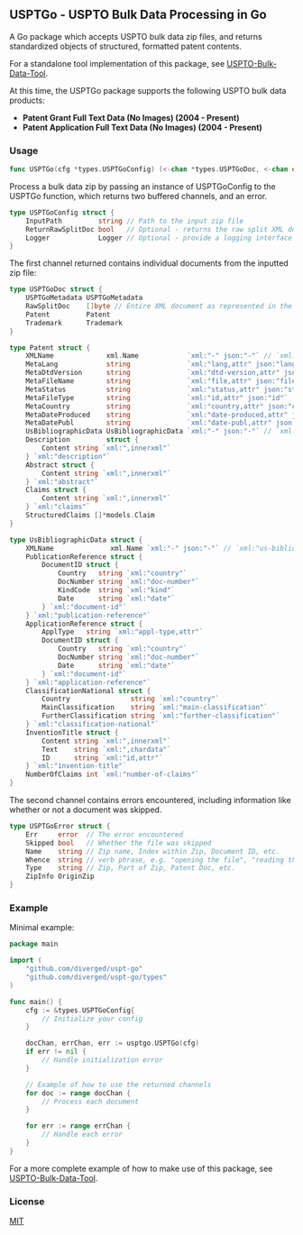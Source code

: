 ## USPTGo - USPTO Bulk Data Processing in Go

A Go package which accepts USPTO bulk data zip files, and returns standardized objects of structured, formatted patent contents.

For a standalone tool implementation of this package, see [USPTO-Bulk-Data-Tool](github.com/diverged/uspto-bulk-data-tool/).

At this time, the USPTGo package supports the following USPTO bulk data products:
- **Patent Grant Full Text Data (No Images) (2004 - Present)**
- **Patent Application Full Text Data (No Images) (2004 - Present)**

### Usage

```go
func USPTGo(cfg *types.USPTGoConfig) (<-chan *types.USPTGoDoc, <-chan error, error)
```

Process a bulk data zip by passing an instance of USPTGoConfig to the USPTGo function, which returns two buffered channels, and an error.

```go
type USPTGoConfig struct {
	InputPath         string // Path to the input zip file
	ReturnRawSplitDoc bool   // Optional - returns the raw split XML document in addition to the parsed document.  True by default.  False will save memory.
	Logger            Logger // Optional - provide a logging interface
}
```

The first channel returned contains individual documents from the inputted zip file:

```go
type USPTGoDoc struct {
	USPTGoMetadata USPTGoMetadata
	RawSplitDoc    []byte // Entire XML document as represented in the originating bulk file
	Patent         Patent
	Trademark      Trademark 
}

type Patent struct {
	XMLName             xml.Name            `xml:"-" json:"-"` // `xml:"us-patent-grant"` OR `xml:"us-patent-application"`
	MetaLang            string              `xml:"lang,attr" json:"lang"`
	MetaDtdVersion      string              `xml:"dtd-version,attr" json:"dtd-version"`
	MetaFileName        string              `xml:"file,attr" json:"file-name"`
	MetaStatus          string              `xml:"status,attr" json:"status"`
	MetaFileType        string              `xml:"id,attr" json:"id"`
	MetaCountry         string              `xml:"country,attr" json:"country"`
	MetaDateProduced    string              `xml:"date-produced,attr" json:"date-produced"`
	MetaDatePubl        string              `xml:"date-publ,attr" json:"date-publ"`
	UsBibliographicData UsBibliographicData `xml:"-" json:"-"` // `xml:"us-bibliographic-data-grant"` OR `xml:"us-bibliographic-data-application"`
	Description         struct {
		Content string `xml:",innerxml"`
	} `xml:"description"`
	Abstract struct {
		Content string `xml:",innerxml"`
	} `xml:"abstract"`
	Claims struct {
		Content string `xml:",innerxml"`
	} `xml:"claims"`
	StructuredClaims []*models.Claim
}

type UsBibliographicData struct {
	XMLName              xml.Name `xml:"-" json:"-"` // `xml:"us-bibliographic-data-grant"` OR `xml:"us-bibliographic-data-application"`
	PublicationReference struct {
		DocumentID struct {
			Country   string `xml:"country"`
			DocNumber string `xml:"doc-number"`
			KindCode  string `xml:"kind"`
			Date      string `xml:"date"`
		} `xml:"document-id"`
	} `xml:"publication-reference"`
	ApplicationReference struct {
		ApplType   string `xml:"appl-type,attr"`
		DocumentID struct {
			Country   string `xml:"country"`
			DocNumber string `xml:"doc-number"`
			Date      string `xml:"date"`
		} `xml:"document-id"`
	} `xml:"application-reference"`
	ClassificationNational struct {
		Country               string `xml:"country"`
		MainClassification    string `xml:"main-classification"`
		FurtherClassification string `xml:"further-classification"`
	} `xml:"classification-national"`
	InventionTitle struct {
		Content string `xml:",innerxml"`
		Text    string `xml:",chardata"`
		ID      string `xml:"id,attr"`
	} `xml:"invention-title"`
	NumberOfClaims int `xml:"number-of-claims"`
}
```

The second channel contains errors encountered, including information like whether or not a document was skipped.


```go
type USPTGoError struct {
	Err     error  // The error encountered
	Skipped bool   // Whether the file was skipped
	Name    string // Zip name, Index within Zip, Document ID, etc.
	Whence  string // verb phrase, e.g. "opening the file", "reading the file", etc.
	Type    string // Zip, Part of Zip, Patent Doc, etc.
	ZipInfo OriginZip
}
```

### Example

Minimal example:

```go
package main

import (
    "github.com/diverged/uspt-go"
    "github.com/diverged/uspt-go/types"
)

func main() {
    cfg := &types.USPTGoConfig{
        // Initialize your config
    }

    docChan, errChan, err := usptgo.USPTGo(cfg)
    if err != nil {
        // Handle initialization error
    }

    // Example of how to use the returned channels
    for doc := range docChan {
        // Process each document
    }

    for err := range errChan {
        // Handle each error
    }
}
```

For a more complete example of how to make use of this package, see [USPTO-Bulk-Data-Tool](github.com/diverged/uspto-bulk-data-tool/).

### License

[MIT](https://github.com/diverged/USPT-Go/blob/main/LICENSE)
